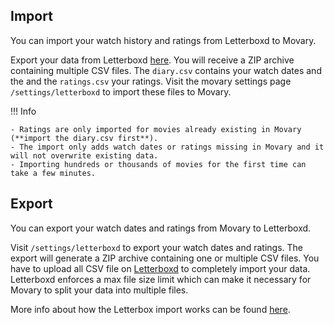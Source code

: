 ## Import
You can import your watch history and ratings from Letterboxd to Movary.

Export your data from Letterboxd [here](https://letterboxd.com/settings/data/).
You will receive a ZIP archive containing multiple CSV files.
The `diary.csv` contains your watch dates and the and the `ratings.csv` your ratings.
Visit the movary settings page `/settings/letterboxd` to import these files to Movary.

!!! Info

    - Ratings are only imported for movies already existing in Movary (**import the diary.csv first**).
    - The import only adds watch dates or ratings missing in Movary and it will not overwrite existing data.
    - Importing hundreds or thousands of movies for the first time can take a few minutes.

## Export
You can export your watch dates and ratings from Movary to Letterboxd. 

Visit `/settings/letterboxd` to export your watch dates and ratings.
The export will generate a ZIP archive containing one or multiple CSV files. 
You have to upload all CSV file on [Letterboxd](https://letterboxd.com/import/) to completely import your data.
Letterboxd enforces a max file size limit which can make it necessary for Movary to split your data into multiple files. 

More info about how the Letterbox import works can be found [here](https://letterboxd.com/about/importing-data/).
